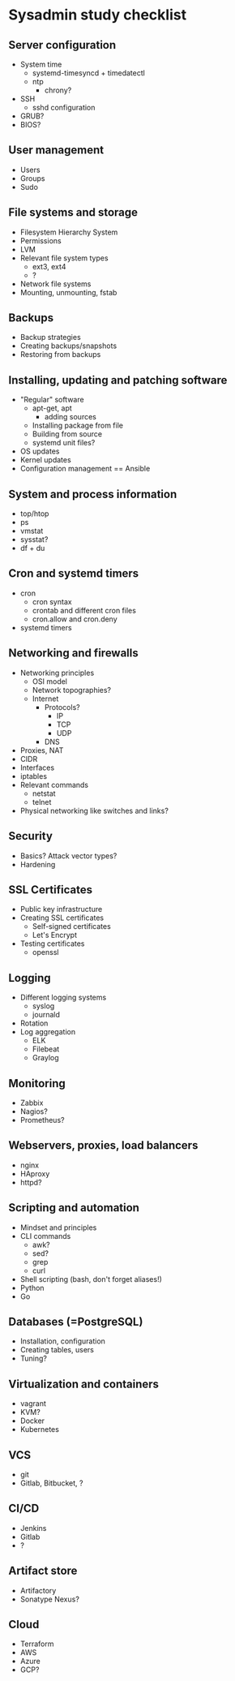 # Sysadmin study checklist

## Server configuration
- System time
	- systemd-timesyncd + timedatectl
	- ntp
		- chrony?
- SSH
	- sshd configuration
- GRUB?
- BIOS?

## User management
- Users
- Groups
- Sudo

## File systems and storage
- Filesystem Hierarchy System
- Permissions
- LVM
- Relevant file system types
	- ext3, ext4
	- ?
- Network file systems
- Mounting, unmounting, fstab

## Backups
- Backup strategies
- Creating backups/snapshots
- Restoring from backups

## Installing, updating and patching software
- "Regular" software
	- apt-get, apt
		- adding sources
	- Installing package from file
	- Building from source
	- systemd unit files?
- OS updates
- Kernel updates
- Configuration management == Ansible

## System and process information
- top/htop
- ps
- vmstat
- sysstat?
- df + du

## Cron and systemd timers
- cron
	- cron syntax
	- crontab and different cron files
	- cron.allow and cron.deny
- systemd timers

## Networking and firewalls
- Networking principles
	- OSI model
	- Network topographies?
	- Internet
		- Protocols?
			- IP
			- TCP
			- UDP
		- DNS
- Proxies, NAT
- CIDR
- Interfaces
- iptables
- Relevant commands
	- netstat
	- telnet
- Physical networking like switches and links?

## Security
- Basics? Attack vector types?
- Hardening

## SSL Certificates
- Public key infrastructure
- Creating SSL certificates
	- Self-signed certificates
	- Let's Encrypt
- Testing certificates
	- openssl

## Logging
- Different logging systems
	- syslog
	- journald
- Rotation
- Log aggregation
	- ELK
	- Filebeat
	- Graylog

## Monitoring
- Zabbix
- Nagios?
- Prometheus?

## Webservers, proxies, load balancers
- nginx
- HAproxy
- httpd?

## Scripting and automation
- Mindset and principles
- CLI commands
	- awk?
	- sed?
	- grep
	- curl
- Shell scripting (bash, don't forget aliases!)
- Python
- Go

## Databases (=PostgreSQL)
- Installation, configuration
- Creating tables, users
- Tuning?

## Virtualization and containers
- vagrant
- KVM?
- Docker
- Kubernetes

## VCS
- git
- Gitlab, Bitbucket, ?

## CI/CD
- Jenkins
- Gitlab
- ?

## Artifact store
- Artifactory
- Sonatype Nexus?

## Cloud
- Terraform
- AWS
- Azure
- GCP?
